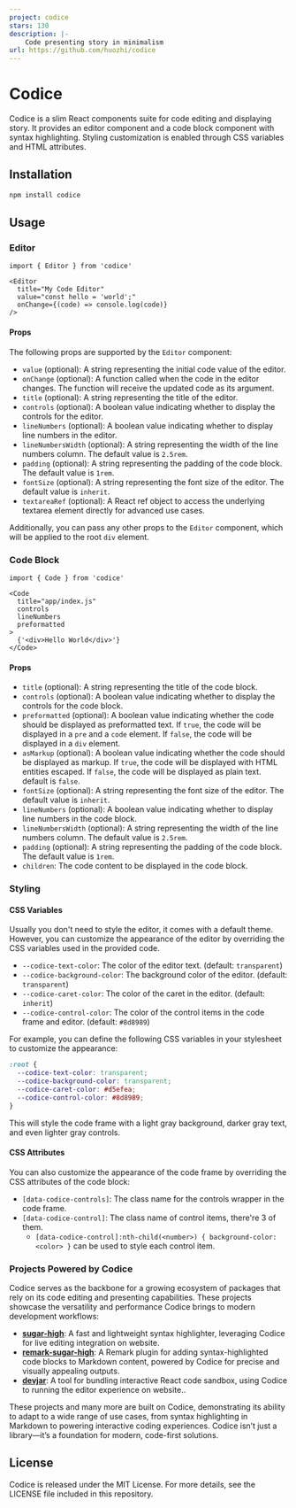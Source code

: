 ```yaml
---
project: codice
stars: 130
description: |-
    Code presenting story in minimalism
url: https://github.com/huozhi/codice
---
```


# Codice

Codice is a slim React components suite for code editing and displaying story. It provides an editor component and a code block component with syntax highlighting. Styling customization is enabled through CSS variables and HTML attributes.


## Installation

```bash
npm install codice
```

## Usage

### Editor

```tsx
import { Editor } from 'codice'

<Editor
  title="My Code Editor"
  value="const hello = 'world';"
  onChange={(code) => console.log(code)}
/>
```


#### Props

The following props are supported by the `Editor` component:

- `value` (optional): A string representing the initial code value of the editor.
- `onChange` (optional): A function called when the code in the editor changes. The function will receive the updated code as its argument.
- `title` (optional): A string representing the title of the editor.
- `controls` (optional): A boolean value indicating whether to display the controls for the editor.
- `lineNumbers` (optional): A boolean value indicating whether to display line numbers in the editor.
- `lineNumbersWidth` (optional): A string representing the width of the line numbers column. The default value is `2.5rem`.
- `padding` (optional): A string representing the padding of the code block. The default value is `1rem`.
- `fontSize` (optional): A string representing the font size of the editor. The default value is `inherit`.
- `textareaRef` (optional): A React ref object to access the underlying textarea element directly for advanced use cases.

Additionally, you can pass any other props to the `Editor` component, which will be applied to the root `div` element.


### Code Block

```tsx
import { Code } from 'codice'

<Code 
  title="app/index.js"
  controls 
  lineNumbers
  preformatted
>
  {'<div>Hello World</div>'}
</Code>
```

#### Props

- `title` (optional): A string representing the title of the code block.
- `controls` (optional): A boolean value indicating whether to display the controls for the code block.
- `preformatted` (optional): A boolean value indicating whether the code should be displayed as preformatted text. If `true`, the code will be displayed in a `pre` and a `code` element. If `false`, the code will be displayed in a `div` element.
- `asMarkup` (optional): A boolean value indicating whether the code should be displayed as markup. If `true`, the code will be displayed with HTML entities escaped. If `false`, the code will be displayed as plain text. default is `false`.
- `fontSize` (optional): A string representing the font size of the editor. The default value is `inherit`.
- `lineNumbers` (optional): A boolean value indicating whether to display line numbers in the code block.
- `lineNumbersWidth` (optional): A string representing the width of the line numbers column. The default value is `2.5rem`.
- `padding` (optional): A string representing the padding of the code block. The default value is `1rem`.
- `children`: The code content to be displayed in the code block.

### Styling

#### CSS Variables

Usually you don't need to style the editor, it comes with a default theme. However, you can customize the appearance of the editor by overriding the CSS variables used in the provided code.

- `--codice-text-color`: The color of the editor text. (default: `transparent`)
- `--codice-background-color`: The background color of the editor. (default: `transparent`)
- `--codice-caret-color`: The color of the caret in the editor. (default: `inherit`)
- `--codice-control-color`: The color of the control items in the code frame and editor. (default: `#8d8989`)

For example, you can define the following CSS variables in your stylesheet to customize the appearance:
```css
:root {
  --codice-text-color: transparent;
  --codice-background-color: transparent;
  --codice-caret-color: #d5efea;
  --codice-control-color: #8d8989;
}
```

This will style the code frame with a light gray background, darker gray text, and even lighter gray controls.

#### CSS Attributes

You can also customize the appearance of the code frame by overriding the CSS attributes of the code block:

- `[data-codice-controls]`: The class name for the controls wrapper in the code frame.
- `[data-codice-control]`: The class name of control items, there're 3 of them.
  - `[data-codice-control]:nth-child(<number>) { background-color: <color> }` can be used to style each control item.

### **Projects Powered by Codice**

Codice serves as the backbone for a growing ecosystem of packages that rely on its code editing and presenting capabilities. These projects showcase the versatility and performance Codice brings to modern development workflows:

- **[sugar-high](https://sugar-high.vercel.app/)**: A fast and lightweight syntax highlighter, leveraging Codice for live editing integration on website.
- **[remark-sugar-high](https://remark-sugar-high.vercel.app/)**: A Remark plugin for adding syntax-highlighted code blocks to Markdown content, powered by Codice for precise and visually appealing outputs.  
- **[devjar](https://devjar.vercel.app/)**: A tool for bundling interactive React code sandbox, using Codice to running the editor experience on website..  

These projects and many more are built on Codice, demonstrating its ability to adapt to a wide range of use cases, from syntax highlighting in Markdown to powering interactive coding experiences. Codice isn’t just a library—it’s a foundation for modern, code-first solutions.

## License

Codice is released under the MIT License. For more details, see the LICENSE file included in this repository.
